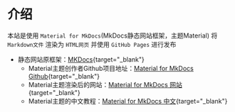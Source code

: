 # 介绍

本站是使用 `Material for MkDocs`(MkDocs静态网站框架，主题Material) 将 `Markdown文件` 渲染为 `HTML网页` 并使用 `GitHub Pages` 进行发布

- 静态网站原框架：[MKDocs](https://www.mkdocs.org/){target="_blank"} 
    - Material主题创作者Github项目地址：[Material for MkDocs Github](https://github.com/squidfunk/mkdocs-material){target="_blank"} 
    - Material主题渲染后的网站：[Material for MkDocs 网站](https://squidfunk.github.io/mkdocs-material/){target="_blank"}
    - Material主题的中文教程：[Material for MkDocs 中文](https://mkdoc-material.llango.com/getting-started/){target="_blank"} 

